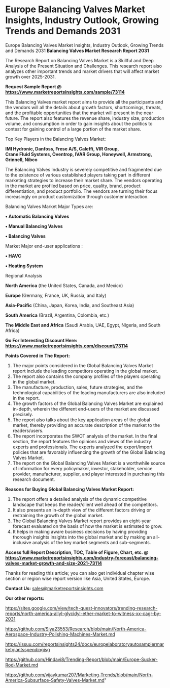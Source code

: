 # Europe Balancing Valves Market Insights, Industry Outlook, Growing Trends and Demands 2031
Europe Balancing Valves Market Insights, Industry Outlook, Growing Trends and Demands 2031
<strong>Balancing Valves Market Research Report 2031</strong>

The Research Report on Balancing Valves Market is a Skillful and Deep Analysis of the Present Situation and Challenges. This research report also analyzes other important trends and market drivers that will affect market growth over 2025-2031.

<strong>Request Sample Report @ <a href=https://www.marketreportsinsights.com/sample/73114>https://www.marketreportsinsights.com/sample/73114</a></strong>

This Balancing Valves market report aims to provide all the participants and the vendors will all the details about growth factors, shortcomings, threats, and the profitable opportunities that the market will present in the near future. The report also features the revenue share, industry size, production volume, and consumption in order to gain insights about the politics to contest for gaining control of a large portion of the market share.

Top Key Players in the Balancing Valves Market:

<strong>IMI Hydronic, Danfoss, Frese A/S, Caleffi, VIR Group, Crane Fluid Systems, Oventrop, IVAR Group, Honeywell, Armstrong, Grinnell, Nibco</strong>

The Balancing Valves Industry is severely competitive and fragmented due to the existence of various established players taking part in different marketing strategies to increase their market share. The vendors operating in the market are profiled based on price, quality, brand, product differentiation, and product portfolio. The vendors are turning their focus increasingly on product customization through customer interaction.

Balancing Valves Market Major Types are:

<strong>• Automatic Balancing Valves

• Manual Balancing Valves

• Balancing Valves</strong>

Market Major end-user applications :

<strong>• HAVC

• Heating System</strong>

Regional Analysis

</u><strong><b>North America</b></strong> (the United States, Canada, and Mexico)

<strong><b>Europe </b></strong>(Germany, France, UK, Russia, and Italy)

<strong><b>Asia-Pacific</b></strong> (China, Japan, Korea, India, and Southeast Asia)

<strong><b>South America</b></strong> (Brazil, Argentina, Colombia, etc.)

<strong><b>The Middle East and Africa</b></strong> (Saudi Arabia, UAE, Egypt, Nigeria, and South Africa)

<strong>Go For Interesting Discount Here: <a href=https://www.marketreportsinsights.com/discount/73114>https://www.marketreportsinsights.com/discount/73114</a></strong>

<strong>Points Covered in The Report:</strong>
<ol>
  <li>The major points considered in the Global Balancing Valves Market report include the leading competitors operating in the global market.</li>
  <li>The report also contains the company profiles of the players operating in the global market.</li>
  <li>The manufacture, production, sales, future strategies, and the technological capabilities of the leading manufacturers are also included in the report.</li>
  <li>The growth factors of the Global Balancing Valves Market are explained in-depth, wherein the different end-users of the market are discussed precisely.</li>
  <li>The report also talks about the key application areas of the global market, thereby providing an accurate description of the market to the readers/users.</li>
  <li>The report incorporates the SWOT analysis of the market. In the final section, the report features the opinions and views of the industry experts and professionals. The experts analyzed the export/import policies that are favorably influencing the growth of the Global Balancing Valves Market.</li>
  <li>The report on the Global Balancing Valves Market is a worthwhile source of information for every policymaker, investor, stakeholder, service provider, manufacturer, supplier, and player interested in purchasing this research document.</li>
</ol>
<strong>Reasons for Buying Global Balancing Valves Market Report:</strong>

<ol>
  <li>The report offers a detailed analysis of the dynamic competitive landscape that keeps the reader/client well ahead of the competitors.</li>
  <li>It also presents an in-depth view of the different factors driving or restraining the growth of the global market.</li>
  <li>The Global Balancing Valves Market report provides an eight-year forecast evaluated on the basis of how the market is estimated to grow.</li>
  <li>It helps in making aware business decisions by having providing thorough insights insights into the global market and by making an all-inclusive analysis of the key market segments and sub-segments.</li>
</ol>
<strong>Access full Report Description, TOC, Table of Figure, Chart, etc. @ <a href=https://www.marketreportsinsights.com/industry-forecast/balancing-valves-market-growth-and-size-2021-73114>https://www.marketreportsinsights.com/industry-forecast/balancing-valves-market-growth-and-size-2021-73114</a></strong>


Thanks for reading this article; you can also get individual chapter wise section or region wise report version like Asia, United States, Europe.

<strong>Contact Us:</strong>
sales@marketreportsinsights.com

<strong>Our other reports:</strong>

<a href=https://sites.google.com/view/tech-quest-innovators/trending-research-reports/north-america-allyl-glycidyl-ether-market-to-witness-xx-cagr-by-2031>https://sites.google.com/view/tech-quest-innovators/trending-research-reports/north-america-allyl-glycidyl-ether-market-to-witness-xx-cagr-by-2031</a>

<a href=https://github.com/Siya23553/Research/blob/main/North-America-Aerospace-Industry-Polishing-Machines-Market.md>https://github.com/Siya23553/Research/blob/main/North-America-Aerospace-Industry-Polishing-Machines-Market.md</a>

<a href=https://issuu.com/reportsinsights24/docs/europelaboratoryautosamplermarketgiantsspendingisg>https://issuu.com/reportsinsights24/docs/europelaboratoryautosamplermarketgiantsspendingisg</a>

<a href=https://github.com/Hindavi8/Trending-Report/blob/main/Europe-Sucker-Rod-Market.md>https://github.com/Hindavi8/Trending-Report/blob/main/Europe-Sucker-Rod-Market.md</a>

<a href=https://github.com/vijaykumar207/Marketing-Trends/blob/main/North-America-Subsurface-Safety-Valves-Market.md>https://github.com/vijaykumar207/Marketing-Trends/blob/main/North-America-Subsurface-Safety-Valves-Market.md</a>"
